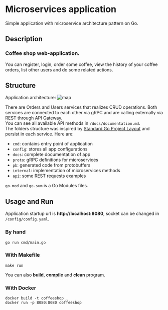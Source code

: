 # Microservices application

Simple application with microservice architecture pattern on Go.

## Description
### **Coffee shop web-application.**
You can register, login, order some coffee, view the history of your coffee orders, list other users and do some related actions.

## Structure
Application architecture:
![map](https://i.ibb.co/mT5MvWY/Frame-6-2.jpg)

There are Orders and Users services that realizes CRUD operations. Both services are connected to each other via gRPC and are calling externally via REST through API Gateway. \
You can see all available API methods in `/docs/documentation.md`. \
The folders structure was inspired by [Standard Go Project Layout](https://github.com/golang-standards/project-layout) and persist in each service. Here are:
- `cmd`: contains entry point of application
- `config`: stores all app configurations
- `docs`: complete documentation of app
- `proto`: gRPC definitions for microservices
- `pb`: generated code from protobuffers
- `internal`: implementation of microservices methods
- `api`: some REST requests examples

`go.mod` and `go.sum` is a Go Modules files.

## Usage and Run
Application startup url is **http://localhost:8080**, socket can be changed in `/config/config.yaml`.

### By hand
```
go run cmd/main.go
```
### With Makefile
```
make run
```
You can also **build**, **compile** and **clean** program.
### With Docker
```
docker build -t coffeeshop .
docker run -p 8080:8080 coffeeshop
```